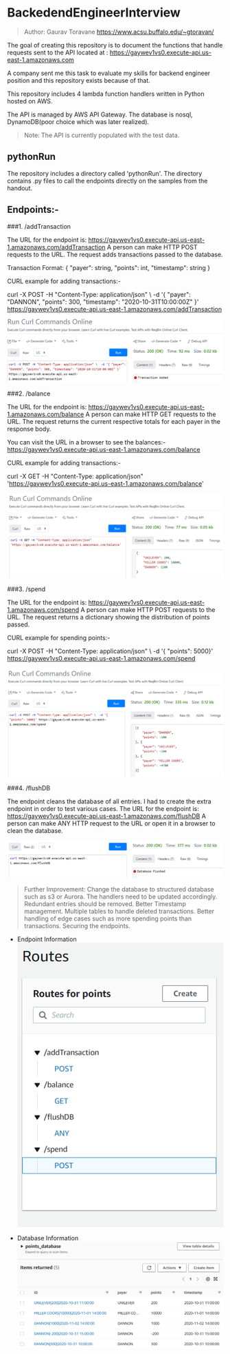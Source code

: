 # BackedendEngineerInterview

>Author: Gaurav Toravane https://www.acsu.buffalo.edu/~gtoravan/ 

The goal of creating this repository is to document the functions that handle requests sent to the API located at : https://gaywev1vs0.execute-api.us-east-1.amazonaws.com

A company sent me this task to evaluate my skills for backend engineer position and this repository exists because of that.

This repository includes 4 lambda function handlers written in Python hosted on AWS.

The API is managed by AWS API Gateway. The database is nosql, DynamoDB(poor choice which was later realized). 

> Note: The API is currently populated with the test data.

## pythonRun

The repository includes a directory called 'pythonRun'. 
The directory contains .py files to call the endpoints directly on the samples from the handout.


## Endpoints:-

###1. /addTransaction

The URL for the endpoint is: https://gaywev1vs0.execute-api.us-east-1.amazonaws.com/addTransaction
A person can make HTTP POST requests to the URL. The request adds transactions passed to the database.

Transaction Format: { "payer": string, "points": int, "timestamp": string }

CURL example for adding transactions:-

curl -X POST -H "Content-Type: application/json" \  -d '{ "payer": "DANNON", "points": 300, "timestamp": "2020-10-31T10:00:00Z" }' https://gaywev1vs0.execute-api.us-east-1.amazonaws.com/addTransaction

![img_2.png](img_2.png)

###2. /balance

The URL for the endpoint is: https://gaywev1vs0.execute-api.us-east-1.amazonaws.com/balance
A person can make HTTP GET requests to the URL. The request returns the current respective totals for each payer in the response body.

You can visit the URL in a browser to see the balances:- https://gaywev1vs0.execute-api.us-east-1.amazonaws.com/balance


CURL example for adding transactions:-

curl -X GET -H "Content-Type: application/json" 'https://gaywev1vs0.execute-api.us-east-1.amazonaws.com/balance'

![img_1.png](img_1.png)


###3. /spend

The URL for the endpoint is: https://gaywev1vs0.execute-api.us-east-1.amazonaws.com/spend
A person can make HTTP POST requests to the URL. The request returns a dictionary showing the distribution of points passed.

CURL example for spending points:-

curl -X POST -H "Content-Type: application/json" \  -d '{ "points": 5000}' https://gaywev1vs0.execute-api.us-east-1.amazonaws.com/spend

![img_4.png](img_4.png)

###4. /flushDB

The endpoint cleans the database of all entries. I had to create the extra endpoint in order to test various cases.
The URL for the endpoint is: https://gaywev1vs0.execute-api.us-east-1.amazonaws.com/flushDB
A person can make ANY HTTP request to the URL or open it in a browser to clean the database.

![img_5.png](img_5.png)

> Further Improvement: Change the database to structured database such as s3 or Aurora. The handlers need to be updated accordingly. Redundant entries should be removed. Better Timestamp management. Multiple tables to handle deleted transactions. Better handling of edge cases such as more spending points than transactions. Securing the endpoints.

* Endpoint Information
![img_6.png](img_6.png)

* Database Information
![img_7.png](img_7.png)
